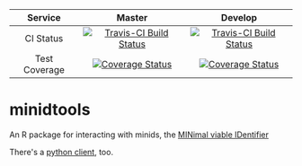 | **Service** | **Master** | **Develop** |
|:-------------:|:------:|:-------:|
| CI Status | [![Travis-CI Build Status](https://travis-ci.org/bheavner/minidtools.svg?branch=master)](https://travis-ci.org/bheavner/minidtools) | [![Travis-CI Build Status](https://travis-ci.org/bheavner/minidtools.svg?branch=develop)](https://travis-ci.org/bheavner/minidtools) |
| Test Coverage | [![Coverage Status](https://img.shields.io/codecov/c/github/bheavner/minidtools/master.svg)](https://codecov.io/github/bheavner/minidtools?branch=master) | [![Coverage Status](https://img.shields.io/codecov/c/github/bheavner/minidtools/develop.svg)](https://codecov.io/github/bheavner/minidtools?branch=develop) |

# minidtools
An R package for interacting with minids, the [MINimal viable IDentifier](http://minid.bd2k.org/)

There's a [python client](https://github.com/fair-research/minid), too.
